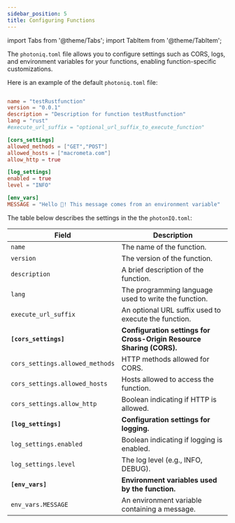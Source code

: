 ```yaml
---
sidebar_position: 5
title: Configuring Functions
---
```


import Tabs from '@theme/Tabs';
import TabItem from '@theme/TabItem';

The `photoniq.toml` file allows you to configure settings such as CORS, logs, and environment variables for your functions, enabling function-specific customizations.

Here is an example of the default `photoniq.toml` file:


```toml title='photoniq.toml'

name = "testRustfunction"
version = "0.0.1"
description = "Description for function testRustfunction"
lang = "rust"
#execute_url_suffix = "optional_url_suffix_to_execute_function"

[cors_settings]
allowed_methods = ["GET","POST"]
allowed_hosts = ["macrometa.com"]
allow_http = true

[log_settings]
enabled = true
level = "INFO"

[env_vars]
MESSAGE = "Hello 👋! This message comes from an environment variable"
```

The table below describes the settings in the the `photonIQ.toml`:

| Field                          | Description                                                                |
|--------------------------------|----------------------------------------------------------------------------|
| `name`                         | The name of the function.                                                  |
| `version`                      | The version of the function.                                               |
| `description`                  | A brief description of the function.                                       |
| `lang`                         | The programming language used to write the function.                       |
| `execute_url_suffix`           | An optional URL suffix used to execute the function.                       |
| **`[cors_settings]`**          | **Configuration settings for Cross-Origin Resource Sharing (CORS).**       |
| `cors_settings.allowed_methods`| HTTP methods allowed for CORS.                                             |
| `cors_settings.allowed_hosts`  | Hosts allowed to access the function.                                      |
| `cors_settings.allow_http`     | Boolean indicating if HTTP is allowed.                                     |
| **`[log_settings]`**           | **Configuration settings for logging.**                                    |
| `log_settings.enabled`         | Boolean indicating if logging is enabled.                                  |
| `log_settings.level`           | The log level (e.g., INFO, DEBUG).                                         |
| **`[env_vars]`**               | **Environment variables used by the function.**                            |
| `env_vars.MESSAGE`             | An environment variable containing a message.                              |

